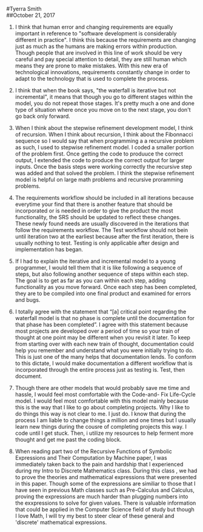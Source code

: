 #Tyerra Smith  
##October 21, 2017  

1. I think that human error and changing requirements are equally important in reference to 
"software development is considerably different in practice". I think this because the requirements 
are changing just as much as the humans are making errors within production. Though people that are 
involved in this line of work should be very careful and pay special attention to detail, they are 
still human which means they are prone to make mistakes. With this new era of technological innovations,
requirements constantly change in order to adapt to the technology that is used to complete the process.  

2. I think that when the book says, "the waterfall is iterative but not incremental", it means that though 
you go to different stages within the model, you do not repeat those stages. It's pretty much a one and done 
type of situation where once you move on to the next stage, you don't go back only forward.  

3. When I think about the stepwise refinement development model, I think of recursion. When I think about 
recursion, I think about the Fibonnacci sequence so I would say that when programming a a recursive problem 
as such, I used to stepwise refinement model. I coded a smaller portion of the problem first. Once getting 
the code to produuce the correct output, I extended the code to produce the correct output for larger inputs. 
Once the basis steps were working correctly the recursive step was added and that solved the problem. I think the 
stepwise refinement model is helpful on large math problems and recursive proramming problems.  

4. The requirements workflow should be included in all iterations because everytime your find that there is another 
feature that should be incorporated or is needed in order to give the product the most functionality, the SRS should be 
updated to reflect these changes. These newly found needs are usually discovered in the iterations that follow the 
requirements workflow. The Test workflow should not bein until iteration two at the earliest because after the first 
iteration, there is usually nothing to test. Testing is only applicable after design and implementation has began.  

5. If I had to explain the iterative and incremental model to a young programmer, I would tell them that it is like 
following a sequence of steps, but also following another sequence of steps within each step. The goal is to get as 
far as you can within each step, adding functionality as you move forward. Once each step has been completed, they are 
to be compiled into one final product and examined for errors and bugs.  

6. I totally agree with the statement that “[a] critical point regarding the waterfall model is that no phase is 
complete until the documentation for that phase has been completed”. I agree with this statement because most projects 
are developed over a period of time so your train of thought at one point may be different when you revisit it later. To 
keep from starting over with each new train of thought, documentation could help you remember and understand what you were 
initially trying to do. This is just one of the many helps that documentation lends. To conform to this dictate, I would make 
documentation a different workflow that is incorporated through the entire process just as testing is. Test, then document.  

7. Though there are other models that would probably save me time and hassle, I would feel most comfortable with the Code-and-
Fix Life-Cycle model. I would feel most comfortable with this model mainly because this is the way that I like to go about 
completing projects. Why I like to do things this way is not clear to me. I just do. I know that during the process I am liable 
to change things a million and one times but I usually learn new things during the cousre of completing projects this way. I code 
until I get stuck. Then, i utilize my resources to help ferment more thought and get me past the coding block.  

8. When reading part two of the Recursive Functions of Symbolic Expressions and Their Computation by Machine paper, I was immediately 
taken back to the pain and hardship that I experienced during my Intro to Discrete Mathematics class. During this class , we had to prove 
the theories and mathematical expressions that were presented in this paper. Though some of the expressions are similiar to those that I 
have seen in previous Math classes such as Pre-Calculus and Calculus, proving the expressions are much harder than plugging numbers into 
the exxpressions to solve for given values. There is valuable information that could be applied in the Computer Science field of study but 
though I love Math, I will try my best to steer clear of these general and 'discrete' mathematical expressions.